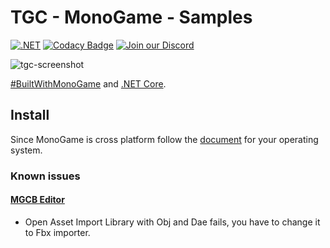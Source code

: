 # TGC - MonoGame - Samples

[![.NET](https://github.com/tgc-utn/tgc-monogame-samples/actions/workflows/dotnet.yml/badge.svg)](https://github.com/tgc-utn/tgc-monogame-samples/actions/workflows/dotnet.yml)
[![Codacy Badge](https://app.codacy.com/project/badge/Grade/83dc66740f7d4b0893ad9e556a6496d6)](https://www.codacy.com/gh/tgc-utn/tgc-monogame-samples/dashboard?utm_source=github.com&amp;utm_medium=referral&amp;utm_content=tgc-utn/tgc-monogame-samples&amp;utm_campaign=Badge_Grade)
[![Join our Discord](https://img.shields.io/badge/chat%20on-discord-7289DA?logo=discord&logoColor=white)](https://discord.gg/FKZ4k39zAr)

![tgc-screenshot](https://user-images.githubusercontent.com/7131403/172287114-1bc554f0-3dcd-411f-b5be-a0d994990563.png)

[#BuiltWithMonoGame](http://www.monogame.net) and [.NET Core](https://dotnet.microsoft.com).

## Install

Since MonoGame is cross platform follow the [document](docs/install/install.md)
for your operating system.

### Known issues

#### [MGCB Editor](https://docs.monogame.net/articles/tools/mgcb_editor.html)

* Open Asset Import Library with Obj and Dae fails, you have to change it to Fbx importer.

